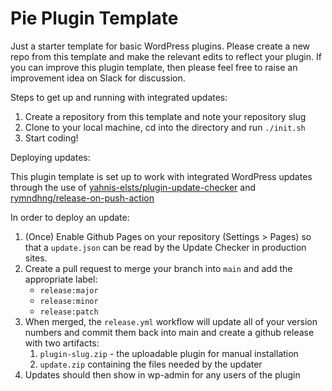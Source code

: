 # Pie Plugin Template
Just a starter template for basic WordPress plugins. Please create a new repo from this template and make the relevant edits to reflect your plugin. If you can improve this plugin template, then please feel free to raise an improvement idea on Slack for discussion.

Steps to get up and running with integrated updates:

1. Create a repository from this template and note your repository slug
1. Clone to your local machine, cd into the directory and run `./init.sh`
1. Start coding!

Deploying updates:

This plugin template is set up to work with integrated WordPress updates through the use of
[yahnis-elsts/plugin-update-checker](https://github.com/YahnisElsts/plugin-update-checker) and 
[rymndhng/release-on-push-action](https://github.com/rymndhng/release-on-push-action)

In order to deploy an update:

1. (Once) Enable Github Pages on your repository (Settings > Pages) so that a `update.json` can be read by the Update Checker in production sites.
1. Create a pull request to merge your branch into `main` and add the appropriate label:
    * `release:major`
    * `release:minor`
    * `release:patch`
1. When merged, the `release.yml` workflow will update all of your version numbers and commit them back into main and create a github release with two artifacts:
    1. `plugin-slug.zip` - the uploadable plugin for manual installation
    1. `update.zip` containing the files needed by the updater
1. Updates should then show in wp-admin for any users of the plugin

